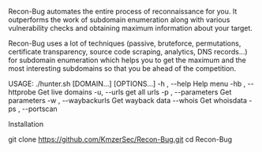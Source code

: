 Recon-Bug automates the entire process of reconnaissance for you. It outperforms the work of subdomain enumeration along with various vulnerability checks and obtaining maximum information about your target.

Recon-Bug uses a lot of techniques (passive, bruteforce, permutations, certificate transparency, source code scraping, analytics, DNS records...) for subdomain enumeration which helps you to get the maximum and the most interesting subdomains so that you be ahead of the competition.

  

USAGE: ./hunter.sh [DOMAIN...] [OPTIONS...]
	-h , --help    Help menu 
	-hb , --httprobe Get live domains
	-u, --urls get all urls
	-p , --parameters Get parameters
	-w , --waybackurls Get wayback data
	--whois      Get whoisdata
	-ps , --portscan
 
Installation

git clone https://github.com/KmzerSec/Recon-Bug.git
cd Recon-Bug

